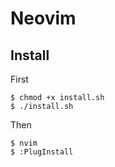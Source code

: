 # Neovim
## Install

First
```
$ chmod +x install.sh
$ ./install.sh
```

Then

```
$ nvim
$ :PlugInstall
```
